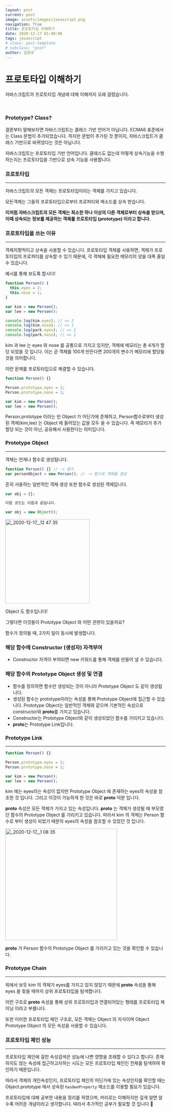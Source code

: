 ```yaml
---
layout: post
current: post
image: assets/images/javascript.png
navigation: True
title: 프로토타입 이해하기
date: 2020-12-17 01:40:00
tags: javascript
# class: post-template
# subclass: "post"
author: 김현규
---
```


# 프로토타입 이해하기

자바스크립트의 프로토타입 개념에 대해 이해까지 오래 걸렸습니다.

</br>

### Prototype? Class?

결론부터 말해보자면 자바스크립트는 클래스 기반 언어가 아닙니다.
ECMA6 표준에서는 Class 문법이 추가되었습니다.
하지만 문법이 추가된 것 뿐이지, 자바스크립트가 클래스 기반으로 바뀌었다는 것은 아닙니다.

자바스크립트는 프로토타입 기반 언어입니다. 클래스도 없는데 어떻게 상속기능을 수행하는지는
프로토타입을 기반으로 상속 기능을 사용합니다.

### 프로토타입

---

자바스크립트의 모든 객체는 프로토타입이라는 객체를 가지고 있습니다.

모든객체는 그들의 프로토타입으로부터 프로퍼티와 메소드를 상속 받습니다.

**이처럼 자바스크립트의 모든 객체는 최소한 하나 이상의 다른 객체로부터 상속을 받으며, 이때 상속되는 정보를 제공하는 객체를 프로토타입 (prototype) 이라고 합니다.**

### 프로토타입을 쓰는 이유

---

객체지향적이고 상속을 사용할 수 있습니다.
프로토타입 객체를 사용하면, 객체가 프로토타입의 프로퍼티를 상속할 수 있기 때문에, 각 객체에 필요한
메모리의 양을 대폭 줄일 수 있습니다.

예시를 통해 보도록 합시다!

```js
function Person() {
  this.eyes = 2;
  this.nose = 1;
}

var kim = new Person();
var lee = new Person();

console.log(kim.eyes); // => 2
console.log(kim.nose); // => 1
console.log(park.eyes); // => 2
console.log(park.nose); // => 1
```

kim 과 lee 는 eyes 와 nose 를 공통으로 가지고 있지만, 객체에 메모리는 총 4개가 할당 되었을 것 입니다. 이는 곧 객체를 100개 만든다면 200개의 변수가 메모리에 할당될 것을 의미합니다.

이런 문제를 프로토타입으로 해결할 수 있습니다.

```js
function Person() {}

Person.prototype.eyes = 2;
Person.prototype.nose = 1;

var kim = new Person();
var lee = new Person();
```

Person.prototype 이라는 빈 Object 가 어딘가에 존재하고, Person함수로부터 생성된 객체(kim,lee) 는 Object 에 들어있는 값을 모두 쓸 수 있습니다.
즉 메모리가 추가 할당 되는 것이 아닌, 공유해서 사용한다는 의미입니다.

### Prototype Object

---

객체는 언제나 함수로 생성됩니다.

```js
function Person() {} // -> 함수
var personObject = new Person(); // -> 함수로 객체를 생성
```

흔히 사용하는 일반적인 객체 생성 또한 함수로 생성된 객체입니다.

```js
var obj = {};

다음 코드는 다음과 같습니다.

var obj = new Object();
```

<img width="265" alt="_2020-12-17__12 47 35" src="https://user-images.githubusercontent.com/46562138/102376734-431f3700-4007-11eb-8b0b-42da2b35890a.png">

Object 도 함수입니다!

그렇다면 이것들이 Prototype Object 와 어떤 관련이 있을까요?

함수가 정의될 때, 2가지 일이 동시에 발생합니다.

### **해당 함수에 Constructor (생성자) 자격부여**

- Constructor 자격이 부여되면 new 키워드를 통해 객체를 만들어 낼 수 있습니다.

### 해당 함수의 Prototype Object 생성 및 연결

- 함수를 정의하면 함수만 생성되는 것이 아니라 Prototype Object 도 같이 생성됩니다.
- 생성된 함수는 prototype이라는 속성을 통해 Prototype Object에 접근할 수 있습니다. Prototype Object는 일반적인 객체와 같으며 기본적인 속성으로 constructor와 ****proto****를 가지고 있습니다.
- Constructor는 Prototype Object와 같이 생성되었던 함수를 가리키고 있습니다.
- ****proto****는 Prototype Link입니다.

### Prototype Link

---

```js
function Person() {}

Person.prototype.eyes = 2;
Person.prototype.nose = 1;

var kim = new Person();
var lee = new Person();
```

kim 에는 eyes라는 속성이 없지만 Prototype Object 에 존재하는 eyes의 속성을 참조한 것 입니다. 그리고 이것이 가능하게 한 것은 바로 ****proto**** 덕분 입니다.

****proto**** 속성은 모든 객체가 가지고 있는 속성입니다.
****proto**** 는 객체가 생성될 때 부모였던 함수의 Prototype Object 를 가리키고 있습니다. 따라서 kim 의 객체는 Person 함수로 부터 생성이 되었기 때문의 eyes의 속성을 참조할 수 있었던 것 입니다.

<img width="351" alt="_2020-12-17__1 08 35" src="https://user-images.githubusercontent.com/46562138/102376722-40bcdd00-4007-11eb-898d-da2c40a2aea0.png">

****proto**** 가 Person 함수의 Prototype Object 를 가리키고 있는 것을 확인할 수 있습니다.

### Prototype Chain

---

위에서 보듯 kim 의 객체가 eyes를 가지고 있지 않았기 때문에 ****proto**** 속성을 통해 eyes 을 찾을 때까지 상위 프로토타입을 탐색합니다.

이런 구조로 ****proto**** 속성을 통해 상위 프로토타입과 연결되어있는 형태를 프로토타입 체이닝 이라고 부릅니다.

또한 이러한 프로토타입 체인 구조로, 모든 객체는 Object 의 자식이며 Object Prototype Object 의 모든 속성을 사용할 수 있습니다.

### 프로토타입 체인 성능

---

프로토타입 체인에 걸친 속성검색은 성능에 나쁜 영향을 초래할 수 있다고 합니다. 존재하지도 않는 속성에 접근하고자하는 시도는 모든 프로토타입 체인인 전체를 탐색하여 확인하기 때문입니다.

따라서 객체의 개인속성인지, 프로토타입 체인의 어딘가에 있는 속성인지를 확인할 때는 Object.prototype 에서 상속된 `hasOwnProperty` 메소드를 이용할 필요가 있습니다.

프로토타입에 대해 공부한 내용을 정리를 하였으며, 머리로는 이해하지만 깊게 알면 알수록 어려운 개념이라고 생각합니다. 따라서 추가적인 공부가 필요할 것 입니다 🙂
